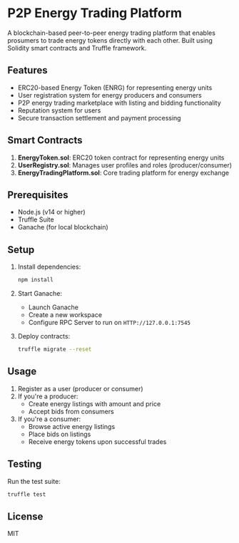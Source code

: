 # P2P Energy Trading Platform

A blockchain-based peer-to-peer energy trading platform that enables prosumers to trade energy tokens directly with each other. Built using Solidity smart contracts and Truffle framework.

## Features

- ERC20-based Energy Token (ENRG) for representing energy units
- User registration system for energy producers and consumers
- P2P energy trading marketplace with listing and bidding functionality
- Reputation system for users
- Secure transaction settlement and payment processing

## Smart Contracts

1. **EnergyToken.sol**: ERC20 token contract for representing energy units
2. **UserRegistry.sol**: Manages user profiles and roles (producer/consumer)
3. **EnergyTradingPlatform.sol**: Core trading platform for energy exchange

## Prerequisites

- Node.js (v14 or higher)
- Truffle Suite
- Ganache (for local blockchain)

## Setup

1. Install dependencies:
   ```bash
   npm install
   ```

2. Start Ganache:
   - Launch Ganache
   - Create a new workspace
   - Configure RPC Server to run on `HTTP://127.0.0.1:7545`

3. Deploy contracts:
   ```bash
   truffle migrate --reset
   ```

## Usage

1. Register as a user (producer or consumer)
2. If you're a producer:
   - Create energy listings with amount and price
   - Accept bids from consumers
3. If you're a consumer:
   - Browse active energy listings
   - Place bids on listings
   - Receive energy tokens upon successful trades

## Testing

Run the test suite:
```bash
truffle test
```

## License

MIT